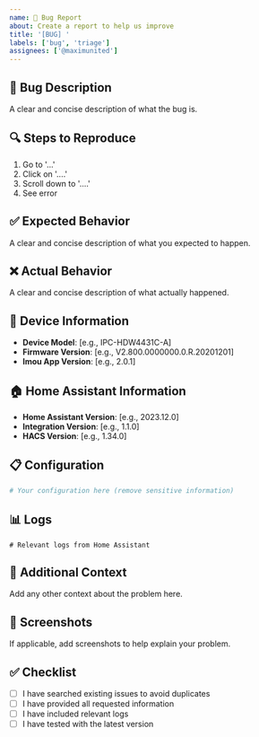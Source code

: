 ```yaml
---
name: 🐛 Bug Report
about: Create a report to help us improve
title: '[BUG] '
labels: ['bug', 'triage']
assignees: ['@maximunited']
---
```


## 🐛 Bug Description
A clear and concise description of what the bug is.

## 🔍 Steps to Reproduce
1. Go to '...'
2. Click on '....'
3. Scroll down to '....'
4. See error

## ✅ Expected Behavior
A clear and concise description of what you expected to happen.

## ❌ Actual Behavior
A clear and concise description of what actually happened.

## 📱 Device Information
- **Device Model**: [e.g., IPC-HDW4431C-A]
- **Firmware Version**: [e.g., V2.800.0000000.0.R.20201201]
- **Imou App Version**: [e.g., 2.0.1]

## 🏠 Home Assistant Information
- **Home Assistant Version**: [e.g., 2023.12.0]
- **Integration Version**: [e.g., 1.1.0]
- **HACS Version**: [e.g., 1.34.0]

## 📋 Configuration
```yaml
# Your configuration here (remove sensitive information)
```

## 📊 Logs
```
# Relevant logs from Home Assistant
```

## 🔧 Additional Context
Add any other context about the problem here.

## 📸 Screenshots
If applicable, add screenshots to help explain your problem.

## ✅ Checklist
- [ ] I have searched existing issues to avoid duplicates
- [ ] I have provided all requested information
- [ ] I have included relevant logs
- [ ] I have tested with the latest version
